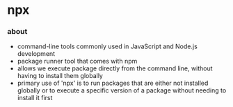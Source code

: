 # npx

### about

- command-line tools commonly used in JavaScript and Node.js development
- package runner tool that comes with npm
- allows we execute package directly from the command line, without having to install them globally
- primary use of 'npx' is to run packages that are either not installed globally or to execute a specific version of a package without needing to install it first
